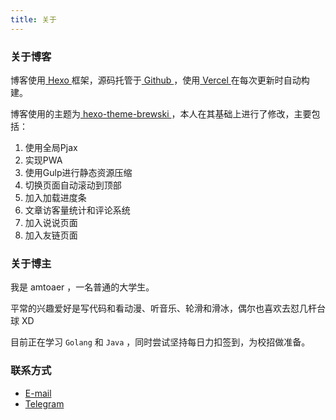 ```yaml
---
title: 关于
---
```


### 关于博客

博客使用[ Hexo ](https://hexo.io/zh-cn/)框架，源码托管于[ Github ](https://github.com/amtoaer/blog.allwens.work)，使用[ Vercel ](https://vercel.com/)在每次更新时自动构建。

博客使用的主题为[ hexo-theme-brewski ](https://github.com/tiaanduplessis/hexo-theme-brewski)，本人在其基础上进行了修改，主要包括：

1. 使用全局Pjax
2. 实现PWA
3. 使用Gulp进行静态资源压缩
4. 切换页面自动滚动到顶部
5. 加入加载进度条
6. 文章访客量统计和评论系统
7. 加入说说页面
8. 加入友链页面

### 关于博主

我是 amtoaer ，一名普通的大学生。

平常的兴趣爱好是写代码和看动漫、听音乐、轮滑和滑冰，偶尔也喜欢去怼几杆台球 XD

目前正在学习 `Golang` 和 `Java` ，同时尝试坚持每日力扣签到，为校招做准备。

### 联系方式

+ [E-mail](mailto:amtoaer@gmail.com)
+ [Telegram](https://t.me/amtoaer)